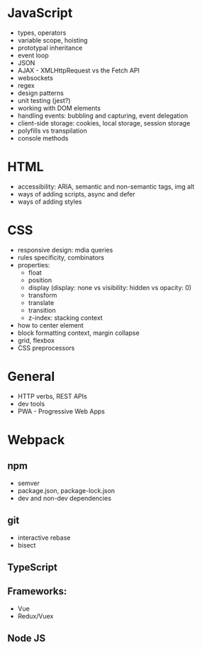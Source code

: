 # JavaScript
- types, operators
- variable scope, hoisting
- prototypal inheritance
- event loop
- JSON
- AJAX - XMLHttpRequest vs the Fetch API
- websockets
- regex
- design patterns
- unit testing (jest?)
- working with DOM elements
- handling events: bubbling and capturing, event delegation
- client-side storage: cookies, local storage, session storage
- polyfills vs transpilation
- console methods

# HTML
- accessibility: ARIA, semantic and non-semantic tags, img alt
- ways of adding scripts, async and defer
- ways of adding styles

# CSS
- responsive design: mdia queries
- rules specificity, combinators
- properties:
  - float
  - position
  - display (display: none vs visibility: hidden vs opacity: 0)
  - transform
  - translate
  - transition
  - z-index: stacking context
- how to center element
- block formatting context, margin collapse
- grid, flexbox
- CSS preprocessors

# General
- HTTP verbs, REST APIs
- dev tools
- PWA - Progressive Web Apps

# Webpack

## npm
- semver
- package.json, package-lock.json
- dev and non-dev dependencies

## git
- interactive rebase
- bisect

## TypeScript

## Frameworks:
 - Vue
 - Redux/Vuex

## Node JS